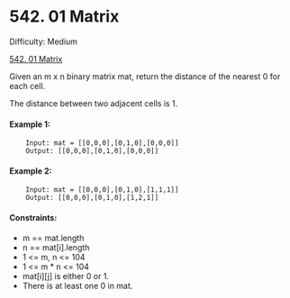 # 542. 01 Matrix

Difficulty: Medium

[542. 01 Matrix](https://leetcode.com/problems/01-matrix)

Given an m x n binary matrix mat, return the distance of the nearest 0 for each cell.

The distance between two adjacent cells is 1.

#### Example 1:
```
    Input: mat = [[0,0,0],[0,1,0],[0,0,0]]
    Output: [[0,0,0],[0,1,0],[0,0,0]]
```


#### Example 2:
```
    Input: mat = [[0,0,0],[0,1,0],[1,1,1]]
    Output: [[0,0,0],[0,1,0],[1,2,1]]
```

#### Constraints:
 - m == mat.length
 - n == mat[i].length
 - 1 <= m, n <= 104
 - 1 <= m * n <= 104
 - mat[i][j] is either 0 or 1.
 - There is at least one 0 in mat.
